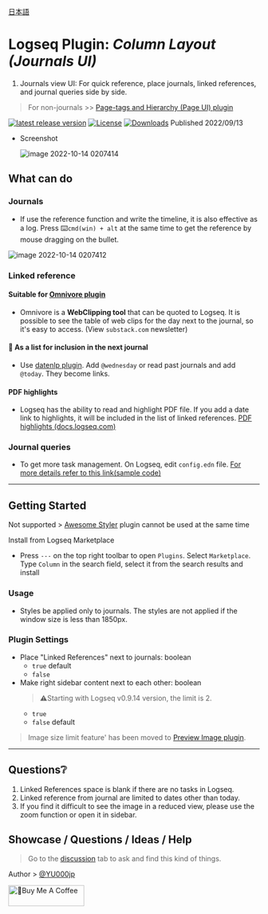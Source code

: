 [日本語](https://github.com/YU000jp/Logseq-column-Layout/blob/main/README.ja.md)

# Logseq Plugin: *Column Layout (Journals UI)*

1. Journals view UI: For quick reference, place journals, linked references, and journal queries side by side.
  > For non-journals >> [Page-tags and Hierarchy (Page UI) plugin](https://github.com/YU000jp/logseq-page-tags-and-hierarchy/)

[![latest release version](https://img.shields.io/github/v/release/YU000jp/Logseq-column-Layout)](https://github.com/YU000jp/Logseq-column-Layout/releases)
[![License](https://img.shields.io/github/license/YU000jp/Logseq-column-Layout?color=blue)](https://github.com/YU000jp/Logseq-column-Layout/blob/main/LICENSE)
[![Downloads](https://img.shields.io/github/downloads/YU000jp/Logseq-column-Layout/total.svg)](https://github.com/YU000jp/Logseq-column-Layout/releases)
 Published 2022/09/13

- Screenshot

   ![image 2022-10-14 0207414](https://user-images.githubusercontent.com/111847207/195663729-7c979e9e-9309-4f0b-9766-581778c5aaa7.png)

## What can do

### Journals

- If use the reference function and write the timeline, it is also effective as a log. Press ⌨️`cmd(win) + alt` at the same time to get the reference by mouse dragging on the bullet.

![image 2022-10-14 0207412](https://user-images.githubusercontent.com/111847207/195662824-35aecadd-c404-42a8-82eb-54ffc628c321.png)

### Linked reference

#### Suitable for [Omnivore plugin](https://github.com/omnivore-app/logseq-omnivore)

- Omnivore is a **WebClipping tool** that can be quoted to Logseq. It is possible to see the table of web clips for the day next to the journal, so it's easy to access. (View `substack.com` newsletter)

#### 📅 As a list for inclusion in the next journal

- Use [datenlp plugin](https://github.com/hkgnp/logseq-datenlp-plugin). Add `@wednesday` or read past journals and add `@today`. They become links.

#### PDF highlights

- Logseq has the ability to read and highlight PDF file. If you add a date link to highlights, it will be included in the list of linked references. [PDF highlights (docs.logseq.com)](https://docs.logseq.com/#/page/pdf%20highlights)

### Journal queries

- To get more task management. On Logseq, edit `config.edn` file. [For more details refer to this link(sample code)](https://github.com/YU000jp/logseq-default-queries-journals)

---

## Getting Started

Not supported > [Awesome Styler](https://github.com/yoyurec/logseq-awesome-styler) plugin cannot be used at the same time

Install from Logseq Marketplace
  - Press `---` on the top right toolbar to open `Plugins`. Select `Marketplace`. Type `Column` in the search field, select it from the search results and install

### Usage

- Styles be applied only to journals. The styles are not applied if the window size is less than 1850px.

### Plugin Settings

- Place "Linked References" next to journals: boolean
   - `true` default
   - `false`
- Make right sidebar content next to each other: boolean
   > ⚠️Starting with Logseq v0.9.14 version, the limit is 2.
   - `true`
   - `false` default

> Image size limit feature' has been moved to [Preview Image plugin](https://github.com/YU000jp/logseq-plugin-preview-image).

---

## Questions❔

1. Linked References space is blank if there are no tasks in Logseq.
1. Linked reference from journal are limited to dates other than today.
1. If you find it difficult to see the image in a reduced view, please use the zoom function or open it in sidebar.



## Showcase / Questions / Ideas / Help

> Go to the [discussion](https://github.com/YU000jp/Logseq-column-Layout/discussions) tab to ask and find this kind of things.

Author > [@YU000jp](https://github.com/YU000jp)

<a href="https://www.buymeacoffee.com/yu000japan" target="_blank"><img src="https://cdn.buymeacoffee.com/buttons/v2/default-violet.png" alt="🍌Buy Me A Coffee" style="height: 42px;width: 152px" ></a>
